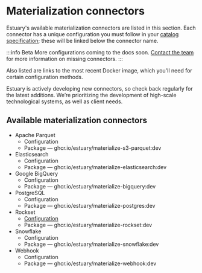 # Materialization connectors
Estuary's available materialization connectors are listed in this section. Each connector has a unique configuration you must follow in your [catalog specification](concepts/README.md); these will be linked below the connector name.

:::info Beta
More configurations coming to the docs soon. [Contact the team](mailto:info@estuary.dev) for more information on missing connectors.
:::

Also listed are links to the most recent Docker image, which you'll need for certain configuration methods.

Estuary is actively developing new connectors, so check back regularly for the latest additions. We’re prioritizing the development of high-scale technological systems, as well as client needs.

## Available materialization connectors
* Apache Parquet
  * Configuration
  * Package — ghcr.io/estuary/materialize-s3-parquet:dev
* Elasticsearch
  * Configuration
  * Package — ghcr.io/estuary/materialize-elasticsearch:dev
* Google BigQuery
  * Configuration
  * Package — ghcr.io/estuary/materialize-bigquery:dev
* PostgreSQL
  * Configuration
  * Package — ghcr.io/estuary/materialize-postgres:dev
* Rockset
  * [Configuration](./Rockset.md)
  * Package — ghcr.io/estuary/materialize-rockset:dev
* Snowflake
  * Configuration
  * Package — ghcr.io/estuary/materialize-snowflake:dev
* Webhook
  * Configuration
  * Package — ghcr.io/estuary/materialize-webhook:dev
